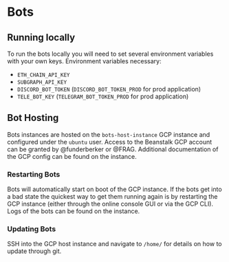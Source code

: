 
# Bots
## Running locally
To run the bots locally you will need to set several environment variables with your own keys.
Environment variables necessary:
- `ETH_CHAIN_API_KEY`
- `SUBGRAPH_API_KEY`
- `DISCORD_BOT_TOKEN` (`DISCORD_BOT_TOKEN_PROD` for prod application)
- `TELE_BOT_KEY` (`TELEGRAM_BOT_TOKEN_PROD` for prod application)

## Bot Hosting
Bots instances are hosted on the `bots-host-instance` GCP instance and configured under the `ubuntu` user. Access to the Beanstalk GCP account can be granted by @funderberker or @FRAG. Additional documentation of the GCP config can be found on the instance.

### Restarting Bots
Bots will automatically start on boot of the GCP instance. If the bots get into a bad state the quickest way to get them running again is by restarting the GCP instance (either through the online console GUI or via the GCP CLI). Logs of the bots can be found on the instance.

### Updating Bots
SSH into the GCP host instance and navigate to `/home/` for details on how to update through git.
